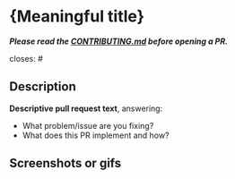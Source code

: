 # {Meaningful title}

_**Please read the [CONTRIBUTING.md](https://github.com/MaibornWolff/codecharta/blob/main/CONTRIBUTING.md) before opening a PR.**_

closes: #

## Description

**Descriptive pull request text**, answering:
  - What problem/issue are you fixing?
  - What does this PR implement and how?

## Screenshots or gifs
